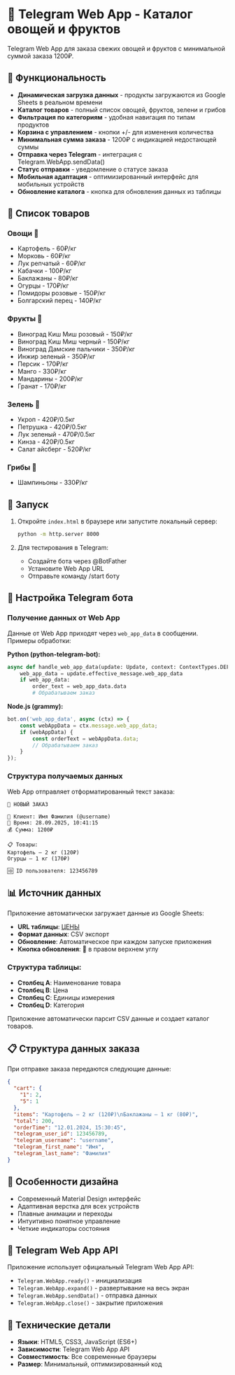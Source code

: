 # 🥕 Telegram Web App - Каталог овощей и фруктов

Telegram Web App для заказа свежих овощей и фруктов с минимальной суммой заказа 1200₽.

## 📱 Функциональность

- **Динамическая загрузка данных** - продукты загружаются из Google Sheets в реальном времени
- **Каталог товаров** - полный список овощей, фруктов, зелени и грибов
- **Фильтрация по категориям** - удобная навигация по типам продуктов
- **Корзина с управлением** - кнопки +/- для изменения количества
- **Минимальная сумма заказа** - 1200₽ с индикацией недостающей суммы
- **Отправка через Telegram** - интеграция с Telegram.WebApp.sendData()
- **Статус отправки** - уведомление о статусе заказа
- **Мобильная адаптация** - оптимизированный интерфейс для мобильных устройств
- **Обновление каталога** - кнопка для обновления данных из таблицы

## 🛒 Список товаров

### Овощи 🥬
- Картофель - 60₽/кг
- Морковь - 60₽/кг  
- Лук репчатый - 60₽/кг
- Кабачки - 100₽/кг
- Баклажаны - 80₽/кг
- Огурцы - 170₽/кг
- Помидоры розовые - 150₽/кг
- Болгарский перец - 140₽/кг

### Фрукты 🍎
- Виноград Киш Миш розовый - 150₽/кг
- Виноград Киш Миш черный - 150₽/кг
- Виноград Дамские пальчики - 350₽/кг
- Инжир зеленый - 350₽/кг
- Персик - 170₽/кг
- Манго - 330₽/кг
- Мандарины - 200₽/кг
- Гранат - 170₽/кг

### Зелень 🌿
- Укроп - 420₽/0.5кг
- Петрушка - 420₽/0.5кг
- Лук зеленый - 470₽/0.5кг
- Кинза - 420₽/0.5кг
- Салат айсберг - 520₽/кг

### Грибы 🍄
- Шампиньоны - 330₽/кг

## 🚀 Запуск

1. Откройте `index.html` в браузере или запустите локальный сервер:
   ```bash
   python -m http.server 8000
   ```

2. Для тестирования в Telegram:
   - Создайте бота через @BotFather
   - Установите Web App URL
   - Отправьте команду /start боту

## 🤖 Настройка Telegram бота

### Получение данных от Web App

Данные от Web App приходят через `web_app_data` в сообщении. Примеры обработки:

**Python (python-telegram-bot):**
```python
async def handle_web_app_data(update: Update, context: ContextTypes.DEFAULT_TYPE):
    web_app_data = update.effective_message.web_app_data
    if web_app_data:
        order_text = web_app_data.data
        # Обрабатываем заказ
```

**Node.js (grammy):**
```javascript
bot.on('web_app_data', async (ctx) => {
    const webAppData = ctx.message.web_app_data;
    if (webAppData) {
        const orderText = webAppData.data;
        // Обрабатываем заказ
    }
});
```

### Структура получаемых данных

Web App отправляет отформатированный текст заказа:
```
🛒 НОВЫЙ ЗАКАЗ

👤 Клиент: Имя Фамилия (@username)
📅 Время: 28.09.2025, 10:41:15
💰 Сумма: 1200₽

📋 Товары:
Картофель – 2 кг (120₽)
Огурцы – 1 кг (170₽)

🆔 ID пользователя: 123456789
```

## 📊 Источник данных

Приложение автоматически загружает данные из Google Sheets:
- **URL таблицы**: [ЦЕНЫ](https://docs.google.com/spreadsheets/d/14WPvmY8cIFufe5VKRcvDYP2vCI9bhq9vILUsMbzRZXk/edit?usp=sharing)
- **Формат данных**: CSV экспорт
- **Обновление**: Автоматическое при каждом запуске приложения
- **Кнопка обновления**: 🔄 в правом верхнем углу

### Структура таблицы:
- **Столбец A**: Наименование товара
- **Столбец B**: Цена
- **Столбец C**: Единицы измерения
- **Столбец D**: Категория

Приложение автоматически парсит CSV данные и создает каталог товаров.

## 📋 Структура данных заказа

При отправке заказа передаются следующие данные:

```json
{
  "cart": {
    "1": 2,
    "5": 1
  },
  "items": "Картофель – 2 кг (120₽)\nБаклажаны – 1 кг (80₽)",
  "total": 200,
  "orderTime": "12.01.2024, 15:30:45",
  "telegram_user_id": 123456789,
  "telegram_username": "username",
  "telegram_first_name": "Имя",
  "telegram_last_name": "Фамилия"
}
```

## 🎨 Особенности дизайна

- Современный Material Design интерфейс
- Адаптивная верстка для всех устройств
- Плавные анимации и переходы
- Интуитивно понятное управление
- Четкие индикаторы состояния

## 📱 Telegram Web App API

Приложение использует официальный Telegram Web App API:
- `Telegram.WebApp.ready()` - инициализация
- `Telegram.WebApp.expand()` - развертывание на весь экран
- `Telegram.WebApp.sendData()` - отправка данных
- `Telegram.WebApp.close()` - закрытие приложения

## 🔧 Технические детали

- **Языки**: HTML5, CSS3, JavaScript (ES6+)
- **Зависимости**: Telegram Web App API
- **Совместимость**: Все современные браузеры
- **Размер**: Минимальный, оптимизированный код
